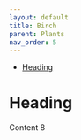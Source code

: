```yaml
---
layout: default
title: Birch
parent: Plants
nav_order: 5
---
```


- [Heading](#heading)

# Heading

Content 8